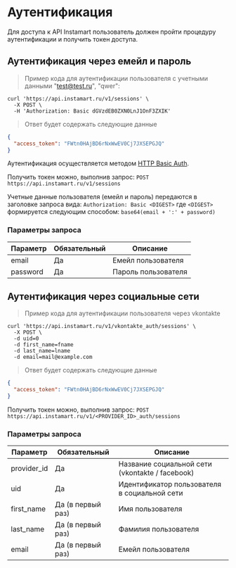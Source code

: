 # Аутентификация

Для доступа к API Instamart пользователь должен пройти процедуру аутентификации и получить токен доступа.

## Аутентификация через емейл и пароль

> Пример кода для аутентификации пользователя с учетными данными "test@test.ru", "qwer":

```shell
curl 'https://api.instamart.ru/v1/sessions' \
  -X POST \
  -H 'Authorization: Basic dGVzdEB0ZXN0LnJ1OnF3ZXIK'
```
> Ответ будет содержать следующие данные

```json
{
  "access_token": "FWtn0HAjBD6rNxWwEV0Cj7JXSEPGJQ"
}
```

Аутентификация осуществляется методом [HTTP Basic Auth](https://en.wikipedia.org/wiki/Basic_access_authentication).

Получить токен можно, выполнив запрос:
`POST https://api.instamart.ru/v1/sessions`

Учетные данные пользователя (емейл и пароль) передаются в заголовке запроса вида:
`Authorization: Basic <DIGEST>`
где `<DIGEST>` формируется следующим способом: `base64(email + ':' + password)`

### Параметры запроса

Параметр | Обязательный | Описание
--------- | ------- | -----------
email | Да | Емейл пользователя
password | Да | Пароль пользователя

## Аутентификация через социальные сети

> Пример кода для аутентификации пользователя через vkontakte 

```shell
curl 'https://api.instamart.ru/v1/vkontakte_auth/sessions' \
  -X POST \
  -d uid=0
  -d first_name=fname
  -d last_name=lname
  -d email=mail@example.com
```
> Ответ будет содержать следующие данные

```json
{
  "access_token": "FWtn0HAjBD6rNxWwEV0Cj7JXSEPGJQ"
}
```

Получить токен можно, выполнив запрос:
`POST https://api.instamart.ru/v1/<PROVIDER_ID>_auth/sessions`

### Параметры запроса

Параметр | Обязательный | Описание
--------- | ------- | -----------
provider_id | Да | Название социальной сети (vkontakte / facebook)
uid | Да | Идентификатор пользователя в социальной сети
first_name | Да (в первый раз) | Имя пользователя
last_name | Да (в первый раз) | Фамилия пользователя
email | Да (в первый раз) | Емейл пользователя
